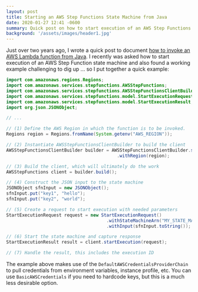 ```yaml
---
layout: post
title: Starting an AWS Step Functions State Machine from Java
date: 2020-01-27 12:41 -0600
summary: Quick post on how to start execution of an AWS Step Functions state machine from Java.
background: '/assets/images/header1.jpg'
---
```


Just over two years ago, I wrote a quick post to document [how to invoke an AWS Lambda function from Java](https://blog.iamjkahn.com/2017/11/invoking-an-aws-lambda-function-from-java.html). I recently was asked how to start execution of an AWS Step Function state machine and also found a working example challenging to dig up ... so I put together a quick example:

``` java
import com.amazonaws.regions.Regions;
import com.amazonaws.services.stepfunctions.AWSStepFunctions;
import com.amazonaws.services.stepfunctions.AWSStepFunctionsClientBuilder;
import com.amazonaws.services.stepfunctions.model.StartExecutionRequest;
import com.amazonaws.services.stepfunctions.model.StartExecutionResult;
import org.json.JSONObject;

// ...

// (1) Define the AWS Region in which the function is to be invoked.
Regions region = Regions.fromName(System.getenv("AWS_REGION"));

// (2) Instantiate AWSStepFunctionsClientBuilder to build the client
AWSStepFunctionsClientBuilder builder = AWSStepFunctionsClientBuilder.standard()
                                          .withRegion(region);

// (3) Build the client, which will ultimately do the work
AWSStepFunctions client = builder.build();

// (4) Construct the JSON input to the state machine
JSONObject sfnInput = new JSONObject();
sfnInput.put("key1", "hello");
sfnInput.put("key2", "world");

// (5) Create a request to start execution with needed parameters
StartExecutionRequest request = new StartExecutionRequest()
                                      .withStateMachineArn("MY_STATE_MACHINE_ARN")
                                      .withInput(sfnInput.toString());

// (6) Start the state machine and capture response
StartExecutionResult result = client.startExecution(request);

// (7) Handle the result, this includes the execution ID
```

The example above makes use of the `DefaultAWSCredentialsProviderChain` to pull credentials from environment variables, instance profile, etc. You can use `BasicAWSCredentials` if you need to hardcode keys, but this is a much less desirable option.